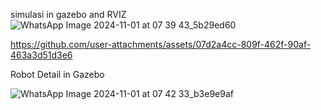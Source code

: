 simulasi in gazebo and RVIZ
![WhatsApp Image 2024-11-01 at 07 39 43_5b29ed60](https://github.com/user-attachments/assets/228fcb11-d233-4e2b-89f3-7c450e17333d)

https://github.com/user-attachments/assets/07d2a4cc-809f-462f-90af-463a3d51d3e6

Robot Detail in Gazebo

![WhatsApp Image 2024-11-01 at 07 42 33_b3e9e9af](https://github.com/user-attachments/assets/4e8728c2-0835-4e8a-85d5-9c10ab3db983)
